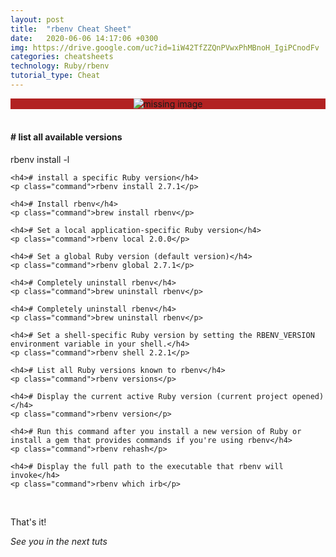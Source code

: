 ```yaml
---
layout: post
title:  "rbenv Cheat Sheet"
date:   2020-06-06 14:17:06 +0300
img: https://drive.google.com/uc?id=1iW42TfZZQnPVwxPhMBnoH_IgiPCnodFv
categories: cheatsheets
technology: Ruby/rbenv
tutorial_type: Cheat
---
```


<div align="center" style="background-color:#B22222"> 
<img srcset="
  https://drive.google.com/uc?id=1iW42TfZZQnPVwxPhMBnoH_IgiPCnodFv 1x,
  https://drive.google.com/uc?id=1iW42TfZZQnPVwxPhMBnoH_IgiPCnodFv 3.5x
" alt="missing image">
</div>
<br>


<div class="window">
  <div class="terminal">
    <h4># list all available versions</h4>
    <p class="command">rbenv install -l</p>
  
    <h4># install a specific Ruby version</h4>
    <p class="command">rbenv install 2.7.1</p>

    <h4># Install rbenv</h4>
    <p class="command">brew install rbenv</p>

    <h4># Set a local application-specific Ruby version</h4>
    <p class="command">rbenv local 2.0.0</p>

    <h4># Set a global Ruby version (default version)</h4>
    <p class="command">rbenv global 2.7.1</p>

    <h4># Completely uninstall rbenv</h4>
    <p class="command">brew uninstall rbenv</p>

    <h4># Completely uninstall rbenv</h4>
    <p class="command">brew uninstall rbenv</p>

    <h4># Set a shell-specific Ruby version by setting the RBENV_VERSION environment variable in your shell.</h4>
    <p class="command">rbenv shell 2.2.1</p>

    <h4># List all Ruby versions known to rbenv</h4>
    <p class="command">rbenv versions</p>

    <h4># Display the current active Ruby version (current project opened)</h4>
    <p class="command">rbenv version</p>

    <h4># Run this command after you install a new version of Ruby or install a gem that provides commands if you're using rbenv</h4>
    <p class="command">rbenv rehash</p>

    <h4># Display the full path to the executable that rbenv will invoke</h4>
    <p class="command">rbenv which irb</p>

  </div>
</div>
<br>



That's it!

*See you in the next tuts*


